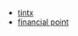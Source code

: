 - [tintx](https://github.com/kncogic/tintx)
- [financial point](https://github.com/paradigma-cl/financialpoint)
